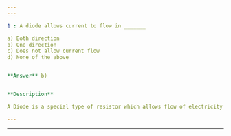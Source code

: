 ```yaml
---
---

1 : A diode allows current to flow in _______

a) Both direction  
b) One direction  
c) Does not allow current flow  
d) None of the above  


**Answer** b) 


**Description**

A Diode is a special type of resistor which allows flow of electricity in one direction. So in one direction the resistance is Zero. In other direction the Resistance will be Infinite theoretically. It behaves like a valve.    

---
```

---
